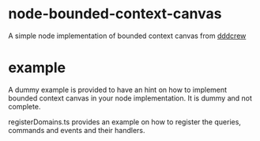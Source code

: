 # node-bounded-context-canvas
A simple node implementation of bounded context canvas from [dddcrew](https://github.com/ddd-crew/bounded-context-canvas)

# example
A dummy example is provided to have an hint on how to implement bounded context canvas in your node implementation. It is dummy and not complete.

registerDomains.ts provides an example on how to register the queries, commands and events and their handlers.